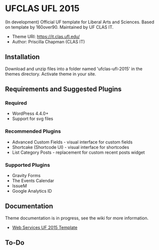 UFCLAS UFL 2015
================

(In development) Official UF template for Liberal Arts and Sciences. Based on template by 160over90. Maintained by UF CLAS IT.

- Theme URI: https://it.clas.ufl.edu/
- Author: Priscilla Chapman (CLAS IT)


Installation
-------------

Download and unzip files into a folder named 'ufclas-ufl-2015' in the themes directory. Activate theme in your site.


Requirements and Suggested Plugins
-----------------------------------

### Required

- WordPress 4.4.0+
- Support for svg files

### Recommended Plugins

- Advanced Custom Fields - visual interface for custom fields
- Shortcake (Shortcode UI) - visual interface for shortcodes
- List Category Posts - replacement for custom recent posts widget

### Supported Plugins

- Gravity Forms
- The Events Calendar
- IssueM
- Google Analytics ID

Documentation
--------------

Theme documentation is in progress, see the wiki for more information.

- [Web Services UF 2015 Template](http://webservices.it.ufl.edu/terminalfour/uf-2015-template/)

To-Do
------
